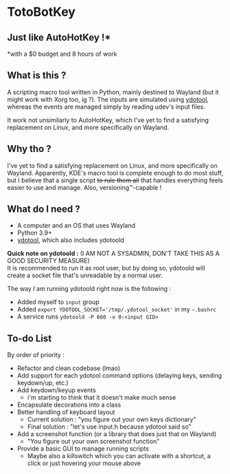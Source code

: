 # TotoBotKey
## Just like AutoHotKey !*
*with a $0 budget and 8 hours of work

## What is this ?
A scripting macro tool written in Python, mainly destined to Wayland (but it might work with Xorg too, ig ?).
The inputs are simulated using [ydotool](https://github.com/ReimuNotMoe/ydotool), whereas the events are managed simply by reading udev's input files.

It work not unsimilarly to AutoHotKey, which I've yet to find a satisfying replacement on Linux, and more specifically on Wayland.

## Why tho ?
I've yet to find a satisfying replacement on Linux, and more specifically on Wayland.
Apparently, KDE's macro tool is complete enough to do most stuff, but I believe that a single script ~~to rule them all~~ that handles everything feels easier to use and manage. Also, versioning™-capable !

## What do I need ?
- A computer and an OS that uses Wayland
- Python 3.9+
- [ydotool](https://github.com/ReimuNotMoe/ydotool), which also includes ydotoold

**Quick note on ydotoold :** (I AM NOT A SYSADMIN, DON'T TAKE THIS AS A GOOD SECURITY MEASURE)<br>
It is recommended to run it as root user, but by doing so, ydotoold will create a socket file that's unreadable by a normal user.

The way _I_ am running ydotoold right now is the following :
- Added myself to `input` group
- Added `export YDOTOOL_SOCKET='/tmp/.ydotool_socket'` in my `~.bashrc`
- A service runs `ydotoold -P 660 -o 0:<input GID>`

## To-do List
By order of priority :
- Refactor and clean codebase (lmao)
- Add support for each ydotool command options (delaying keys, sending keydown/up, etc.)
- Add keydown/keyup events
  - i'm starting to think that it doesn't make much sense
- Encapsulate decorations into a class
- Better handling of keyboard layout
  - Current solution : "you figure out your own keys dictionary"
  - Final solution : "let's use input.h because ydotool said so"
- Add a screenshot function (or a library that does just that on Wayland)
  - "You figure out your own screenshot function"
- Provide a basic GUI to manage running scripts
  - Maybe also a killswitch which you can activate with a shortcut, a click or just hovering your mouse above